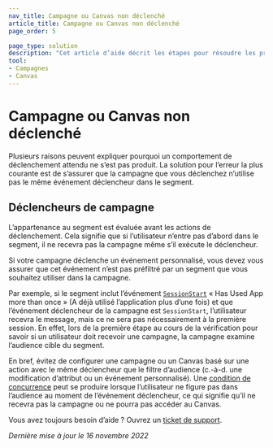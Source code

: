 ```yaml
---
nav_title: Campagne ou Canvas non déclenché
article_title: Campagne ou Canvas non déclenché
page_order: 5

page_type: solution
description: "Cet article d’aide décrit les étapes pour résoudre les problèmes liés aux campagnes ou aux canvas qui ne se déclenchent pas comme prévu."
tool: 
- Campagnes
- Canvas
---
```


# Campagne ou Canvas non déclenché

Plusieurs raisons peuvent expliquer pourquoi un comportement de déclenchement attendu ne s’est pas produit. La solution pour l’erreur la plus courante est de s’assurer que la campagne que vous déclenchez n’utilise pas le même événement déclencheur dans le segment.

## Déclencheurs de campagne

L’appartenance au segment est évaluée avant les actions de déclenchement. Cela signifie que si l’utilisateur n’entre pas d’abord dans le segment, il ne recevra pas la campagne même s’il exécute le déclencheur.

Si votre campagne déclenche un événement personnalisé, vous devez vous assurer que cet événement n’est pas préfiltré par un segment que vous souhaitez utiliser dans la campagne. 

Par exemple, si le segment inclut l’événement [`SessionStart`][1] « Has Used App more than once » (A déjà utilisé l’application plus d’une fois) et que l’événement déclencheur de la campagne est `SessionStart`, l’utilisateur recevra le message, mais ce ne sera pas nécessairement à la première session. En effet, lors de la première étape au cours de la vérification pour savoir si un utilisateur doit recevoir une campagne, la campagne examine l’audience cible du segment. 

En bref, évitez de configurer une campagne ou un Canvas basé sur une action avec le même déclencheur que le filtre d’audience (c.-à-d. une modification d’attribut ou un événement personnalisé). Une [condition de concurrence][2] peut se produire lorsque l’utilisateur ne figure pas dans l’audience au moment de l’événement déclencheur, ce qui signifie qu’il ne recevra pas la campagne ou ne pourra pas accéder au Canvas.  

Vous avez toujours besoin d’aide ? Ouvrez un [ticket de support]({{site.baseurl}}/braze_support/).

_Dernière mise à jour le 16 novembre 2022_

[1]: {{site.baseurl}}/user_guide/data_and_analytics/braze_currents/event_glossary/customer_behavior_events/#session-start-event/
[2]: {{site.baseurl}}/user_guide/engagement_tools/testing/race_conditions/#race-conditions/